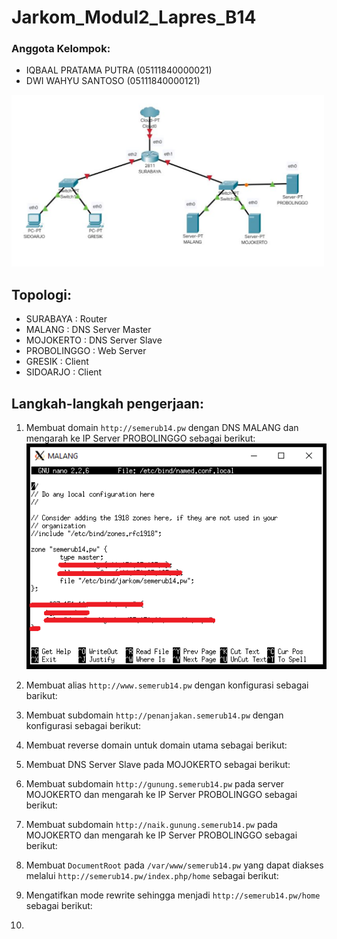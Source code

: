 # **Jarkom_Modul2_Lapres_B14**
### Anggota Kelompok:
- IQBAAL PRATAMA PUTRA  (05111840000021)
- DWI WAHYU SANTOSO     (05111840000121)

<img src="images/topologi.PNG" width="500">

## Topologi:
- SURABAYA    : Router
- MALANG      : DNS Server Master
- MOJOKERTO   : DNS Server Slave
- PROBOLINGGO : Web Server
- GRESIK      : Client
- SIDOARJO    : Client

## Langkah-langkah pengerjaan:
1. Membuat domain `http://semerub14.pw` dengan DNS MALANG dan mengarah ke IP Server PROBOLINGGO sebagai berikut:
![alt text](/images/1.1.png) <br>

2. Membuat alias `http://www.semerub14.pw` dengan konfigurasi sebagai barikut:
3. Membuat subdomain `http://penanjakan.semerub14.pw` dengan konfigurasi sebagai berikut:
4. Membuat reverse domain untuk domain utama sebagai berikut:
5. Membuat DNS Server Slave pada MOJOKERTO sebagai berikut:
6. Membuat subdomain `http://gunung.semerub14.pw` pada server MOJOKERTO dan mengarah ke IP Server PROBOLINGGO sebagai berikut:
7. Membuat subdomain `http://naik.gunung.semerub14.pw` pada MOJOKERTO dan mengarah ke IP Server PROBOLINGGO sebagai berikut:
8. Membuat `DocumentRoot` pada `/var/www/semerub14.pw` yang dapat diakses melalui `http://semerub14.pw/index.php/home` sebagai berikut:
9. Mengatifkan mode rewrite sehingga menjadi `http://semerub14.pw/home` sebagai berikut:
10. 


